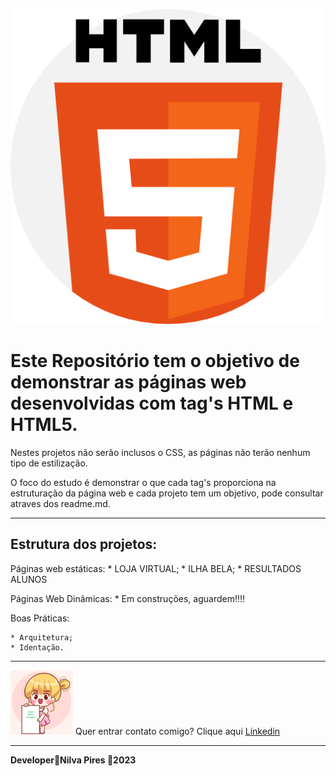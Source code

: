![html](imagem/html-5.png)

# Este Repositório tem o objetivo de demonstrar as páginas web desenvolvidas com tag's HTML e HTML5.

Nestes projetos não serão inclusos o CSS, as páginas não terão nenhum tipo
de estilização.

O foco do estudo é demonstrar o que cada tag's proporciona na estruturação da página web e cada projeto tem um objetivo, pode consultar atraves dos readme.md.

---
## Estrutura dos projetos:

Páginas web estáticas:
    * LOJA VIRTUAL;
    * ILHA BELA;
    * RESULTADOS ALUNOS

Páginas Web Dinâmicas:
    * Em construções, aguardem!!!!

Boas Práticas:

    * Arquitetura;
    * Identação.

---
<img src="imagem/contato.png"  width="100" >  Quer entrar contato comigo? Clique aqui
[Linkedin](www.linkedin.com/in/nilva-pires)


---
__Developer🔸Nilva Pires 🔸2023__


 
